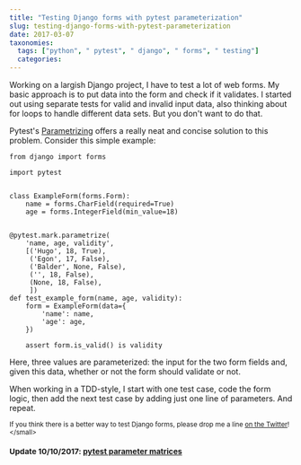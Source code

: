 ```yaml
---
title: "Testing Django forms with pytest parameterization"
slug: testing-django-forms-with-pytest-parameterization
date: 2017-03-07
taxonomies:
  tags: ["python", " pytest", " django", " forms", " testing"]
  categories: 
---
```



Working on a largish Django project, I have to test a lot of web forms. My basic approach is to put data into the form and check if it validates. I started out using separate tests for valid and invalid input data, also thinking about for loops to handle different data sets. But you don't want to do that.

Pytest's [Parametrizing](http://doc.pytest.org/en/latest/parametrize.html) offers a really neat and concise solution to this problem. Consider this simple example:

    from django import forms
    
    import pytest
    
    
    class ExampleForm(forms.Form):
        name = forms.CharField(required=True)
        age = forms.IntegerField(min_value=18)
    
    
    @pytest.mark.parametrize(
        'name, age, validity',
        [('Hugo', 18, True),
         ('Egon', 17, False),
         ('Balder', None, False),
         ('', 18, False),
         (None, 18, False),
         ])
    def test_example_form(name, age, validity):
        form = ExampleForm(data={
            'name': name,
            'age': age,
        })
    
        assert form.is_valid() is validity

Here, three values are parameterized: the input for the two form fields and, given this data, whether or not the form should validate or not.

When working in a TDD-style, I start with one test case, code the  form logic, then add the next test case by adding just one line of parameters. And repeat.

<small>If you think there is a better way to test Django forms, please drop me a line [on the Twitter](https://www.twitter.com/flowfx_)!</small>

### Update 10/10/2017: [pytest parameter matrices](/blog/pytest-parameter-matrices)
